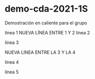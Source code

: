 # demo-cda-2021-1S
Demostración en caliente para el grupo

línea 1
NUEVA LÍNEA ENTRE 1 Y 2
línea 2

línea 3

NUEVA LINEA ENTRE LA 3 Y LA 4

línea 4

línea 5
